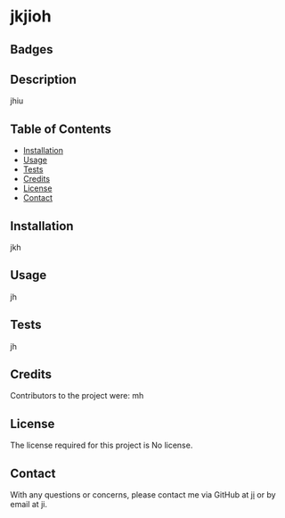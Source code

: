 

  # jkjioh

  ## Badges
  

  ## Description
  jhiu

  ## Table of Contents
  * [Installation](#installation)
  * [Usage](#usage)
  * [Tests](#tests)
  * [Credits](#credits)
  * [License](#license)
  * [Contact](#contact)

  ## Installation
  jkh

  ## Usage
  jh

  ## Tests
  jh

  ## Credits
  Contributors to the project were: mh

  ## License
  The license required for this project is No license.

  ## Contact
  With any questions or concerns, please contact me via GitHub at [ji](ji) or by email at ji.

